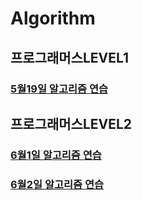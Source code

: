 # Algorithm


## 프로그래머스LEVEL1

### [5월19일 알고리즘 연습](https://eigen.tistory.com/22?category=1064467)

## 프로그래머스LEVEL2
### [6월1일 알고리즘 연습](https://eigen.tistory.com/33)
### [6월2일 알고리즘 연습](https://eigen.tistory.com/34?category=1064467)
